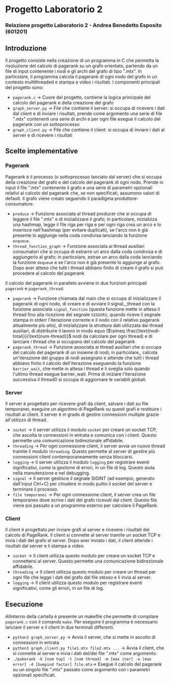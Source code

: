 # Progetto Laboratorio 2
### Relazione progetto Laboratorio 2 - Andrea Benedetto Esposito (601201)

## Introduzione 
Il progetto consiste nella creazione di un programma in C che permetta la risoluzione del calcolo di pagerank su un grafo orientato, partendo da un file di input contenente i nodi e gli archi del grafo di tipo ".mtx". In particolare, il programma calcola il pagerank di ogni nodo del grafo in un contesto multithreaded e stampa a video i risultati. I
componenti principali del progetto sono:
- `pagerank.c` -> Cuore del progetto, contiene la logica principale del calcolo del pagerank e della creazione del grafo  
- `graph_server.py` -> File che contiene il server: si occupa di ricevere i dati dal client e di inviare i risultati, prende come argomento una serie di file ".mtx" contenenti una serie di archi e per ogni file esegue il calcolo del pagerank con un sottoprocesso
- `graph_client.py` -> File che contiene il client: si occupa di inviare i dati al server e di ricevere i risultati

## Scelte implementative

### Pagerank
Pagerank è il processo (o sottoprocesso lanciato dal server) che si occupa della creazione del grafo e del calcolo del pagerank di ogni nodo.
Prende in input il file ".mtx" contenente il grafo e una serie di parametri opzionali relativi al calcolo del pagerank che, se non specificati, assumono valori di default. 
Il grafo viene creato seguendo il paradigma produttore-consumatore.
- `produce` -> Funzione associata al thread producer che si occupa di leggere il file ".mtx" e di inizializzare il grafo; in particolare, inizializza una hashmap, legge il file riga per riga e per ogni riga crea un arco e lo inserisce nell'hashmap (per evitare duplicati), se l'arco non è già presente lo aggiunge nella coda condivisa lanciando la funzione `enqueue`.
- `thread_function_graph` -> Funzione associata ai thread ausiliari consumatori che si occupa di estrarre un arco dalla coda condivisa e di aggiungerlo al grafo; in particolare, estrae un arco dalla coda lanciando la funzione `dequeue` e se l'arco non è già presente lo aggiunge al grafo.
Dopo aver atteso che tutti i thread abbiano finito di creare il grafo si può procedere al calcolo del pagerank.

Il calcolo del pagerank in parallelo avviene in due funzioni principali `pagerank` e `pagerank_thread`:
- `pagerank` -> Funzione chiamata dal main che si occupa di inizializzare il pagerank di ogni nodo, di creare e di avviare il signal__thread con la funzione associata `signal_function` (questa funzione mette in attesa il thread fino alla ricezione del segnale `SIGUSR1`; quando riceve il segnale stampa in stderr l'iterazione corrente e il nodo con il relativo pagerank attualmente più alto), di inizializzare la struttura dati utilizzata dai thread ausiliari, di distribuire il lavoro in modo equo ($\simeq \frac{\text{nodi-totali}}{\text{num-thread}}$ nodi da calcolare per ogni thread) e di lanciare i thread che si occupano del calcolo del pagerank
- `pagerank_thread` -> Funzione associata ai thread ausiliari che si occupa del calcolo del pagerank di un insieme di nodi; in particolare,, calcola un'iterazione del gruppo di nodi assegnato e attende che tutti i thread abbiano finito il calcolo dell'iterazione eseguendo la funzione  `barrier_wait`, che mette in attesa i thread e li sveglia solo quando l'ultimo thread esegue barrier_wait. Prima di iniziare l'iterazione successiva il thread0 si occupa di aggiornare le variabili globali. 

### Server
Il server è progettato per ricevere grafi da client, salvare i dati su file temporanei, eseguire un algoritmo di PageRank su questi grafi e restituire i risultati ai client. Il server è in grado di gestire connessioni multiple grazie all'utilizzo di thread.
- `socket` -> Il server utilizza il modulo `socket` per creare un socket TCP, che ascolta le connessioni in entrata e comunica con i client. Questo permette una comunicazione bidirezionale affidabile.
- `threading` -> Per ogni connessione client, il server avvia un nuovo thread tramite il modulo `threading`. Questo permette al server di gestire più connessioni client contemporaneamente senza bloccarsi.
- `logging` -> Il server utilizza il modulo `logging` per registrare eventi significativi, come la gestione di errori, in un file di log. Questo aiuta nella manutenzione e nel debugging.
- `signal` -> Il server gestisce il segnale SIGINT (ad esempio, generato dall'input Ctrl+C) per chiudere in modo pulito il socket del server e terminare il processo.
- `file temporanei` -> Per ogni connessione client, il server crea un file temporaneo dove scrive i dati del grafo ricevuti dal client. Questo file viene poi passato a un programma esterno per calcolare il PageRank.

### Client
Il client è progettato per inviare grafi al server e ricevere i risultati del calcolo di PageRank. Il client si connette al server tramite un socket TCP e invia i dati del grafo al server. Dopo aver inviato i dati, il client attende i risultati dal server e li stampa a video. 
- `socket` -> Il client utilizza questo modulo per creare un socket TCP e connettersi al server. Questo permette una comunicazione bidirezionale affidabile.
- `threading` -> Il client utilizza questo modulo per creare un thread per ogni file che legge i dati del grafo dal file stesso e li invia al server.
- `logging` -> Il client utilizza questo modulo per registrare eventi significativi, come gli errori, in un file di log.

## Esecuzione
Allinterno della cartella è presente un makefile che permette di compilare `pagerank.c` con il comando `make`.
Per eseguire il programma è necessario lanciare il server e il client in due terminali differenti. 
- `python3 graph_server.py` -> Avvia il server, che si mette in ascolto di connessioni in entrata
- `python3 graph_client.py file1.mtx file2.mtx ...` -> Avvia il client, che si connette al server e invia i dati del/dei file ".mtx" come argomento.
- `./pakerank -k [num top] -t [num thread] -m [max iter] -e [max error] -d [bumpind factor] file.mtx`-> Esegue il calcolo del pagerank su un singolo file ".mtx" passato come argomento con i parametri opzionali specificati.